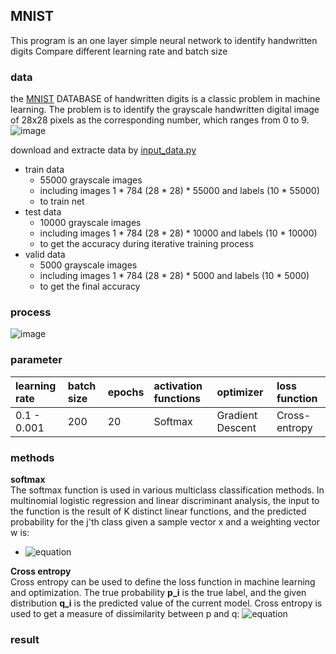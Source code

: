 ## MNIST
This program is an one layer simple neural network to identify handwritten digits
Compare different learning rate and batch size

### data 
the [MNIST](http://yann.lecun.com/exdb/mnist/) DATABASE of handwritten digits is a classic problem in machine learning. The problem is to identify the grayscale handwritten digital image of 28x28 pixels as the corresponding number, which ranges from 0 to 9.  
![image](http://www.tensorfly.cn/tfdoc/images/mnist_digits.png)

download and extracte data by [input_data.py](https://tensorflow.googlesource.com/tensorflow//master/tensorflow/examples/tutorials/mnist/input_data.py#)

* train data  
	* 55000 grayscale images
	* including images 1 * 784 (28 * 28) *  55000 and labels (10 * 55000)
	* to train net
* test data
	* 10000 grayscale images
	* including images 1 * 784 (28 * 28) *  10000 and labels (10 * 10000)
	* to get the accuracy during iterative training process
* valid data
	* 5000 grayscale images
	* including images 1 * 784 (28 * 28) * 5000 and labels (10 * 5000)
	* to get the final accuracy
	
### process
![image](https://github.com/Jzmo/tf/raw/master/BasicTest/MNIST/net1.png)

### parameter
learning rate  | batch size | epochs | activation functions | optimizer | loss function  
:--------- | :--------| :-------- | :-------- | :-------- | :-------- 
0.1 - 0.001  | 200 | 20  | Softmax | Gradient Descent | Cross-entropy

### methods
**softmax**  
The softmax function is used in various multiclass classification methods. In multinomial logistic regression and linear discriminant analysis, the input to the function is the result of K distinct linear functions, and the predicted probability for the j'th class given a sample vector x and a weighting vector w is:  
* ![equation](http://latex.codecogs.com/gif.latex?P(y=j|x)=\frac{e^{x^{T}w_{j}}}{\sum&space;_{k=1}^{K}e^{x^{T}w_{j}}})

**Cross entropy**  
Cross entropy can be used to define the loss function in machine learning and optimization. The true probability **p_i** is the true label, and the given distribution **q_i** is the predicted value of the current model.  Cross entropy is used to get a measure of dissimilarity between p and q:
![equation](http://latex.codecogs.com/gif.latex?H(p,q)=-\sum_{i}&space;p_{i}log(q_{i}))

### result
